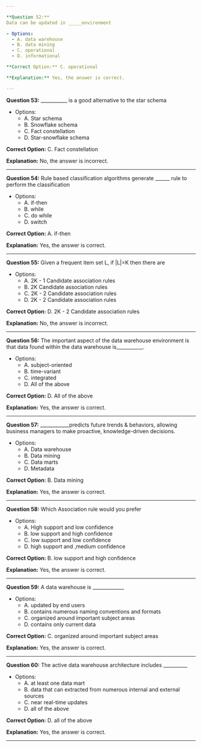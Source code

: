 ```yaml
---

**Question 52:**
Data can be updated in _____environment

- Options:
  - A. data warehouse
  - B. data mining
  - C. operational
  - D. informational

**Correct Option:** C. operational

**Explanation:** Yes, the answer is correct.

---
```


**Question 53:**
___________ is a good alternative to the star schema

- Options:
  - A. Star schema
  - B. Snowflake schema
  - C. Fact constellation
  - D. Star-snowflake schema

**Correct Option:** C. Fact constellation

**Explanation:** No, the answer is incorrect.

---

**Question 54:**
Rule based classification algorithms generate ______ rule to perform the classification

- Options:
  - A. if-then
  - B. while
  - C. do while
  - D. switch

**Correct Option:** A. if-then

**Explanation:** Yes, the answer is correct.

---

**Question 55:**
Given a frequent item set L, if |L|=K then there are

- Options:
  - A. 2K - 1 Candidate association rules
  - B. 2K Candidate association rules
  - C. 2K - 2 Candidate association rules
  - D. 2K - 2 Candidate association rules

**Correct Option:** D. 2K - 2 Candidate association rules

**Explanation:** No, the answer is incorrect.

---

**Question 56:**
The important aspect of the data warehouse environment is that data found within the data warehouse is___________.

- Options:
  - A. subject-oriented
  - B. time-variant
  - C. integrated
  - D. All of the above

**Correct Option:** D. All of the above

**Explanation:** Yes, the answer is correct.

---

**Question 57:**
____________predicts future trends & behaviors, allowing business managers to make proactive, knowledge-driven decisions.

- Options:
  - A. Data warehouse
  - B. Data mining
  - C. Data marts
  - D. Metadata

**Correct Option:** B. Data mining

**Explanation:** Yes, the answer is correct.

---

**Question 58:**
Which Association rule would you prefer

- Options:
  - A. High support and low confidence
  - B. low support and high confidence
  - C. low support and low confidence
  - D. high support and ,medium confidence

**Correct Option:** B. low support and high confidence

**Explanation:** Yes, the answer is correct.

---

**Question 59:**
A data warehouse is _____________

- Options:
  - A. updated by end users
  - B. contains numerous naming conventions and formats
  - C. organized around important subject areas
  - D. contains only current data

**Correct Option:** C. organized around important subject areas

**Explanation:** Yes, the answer is correct.

---

**Question 60:**
The active data warehouse architecture includes __________

- Options:
  - A. at least one data mart
  - B. data that can extracted from numerous internal and external sources
  - C. near real-time updates
  - D. all of the above

**Correct Option:** D. all of the above

**Explanation:** Yes, the answer is correct.

---
